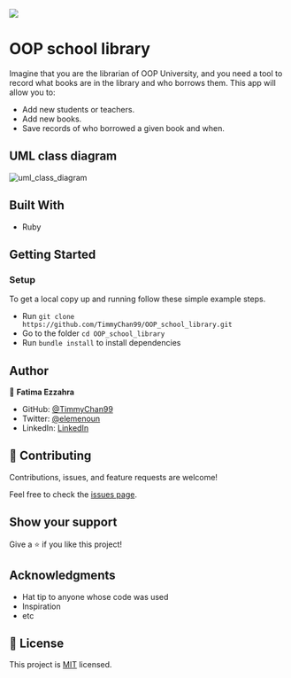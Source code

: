 ![](https://img.shields.io/badge/Microverse-blueviolet)

# OOP school library

Imagine that you are the librarian of OOP University, and you need a tool to record what books are in the library and who borrows them. This app will allow you to:

- Add new students or teachers.
- Add new books.
- Save records of who borrowed a given book and when.

## UML class diagram

![uml_class_diagram](https://user-images.githubusercontent.com/92228303/162537353-70dcf7ff-5257-4c7f-93d3-0ba3163f40c7.png)

## Built With

- Ruby

## Getting Started

### Setup

To get a local copy up and running follow these simple example steps.

- Run `git clone https://github.com/TimmyChan99/OOP_school_library.git`
- Go to the folder `cd OOP_school_library`
- Run `bundle install` to install dependencies


## Author

👤 **Fatima Ezzahra**

- GitHub: [@TimmyChan99](https://github.com/TimmyChan99)
- Twitter: [@elemenoun](https://twitter.com/elemenoun)
- LinkedIn: [LinkedIn](https://www.linkedin.com/in/fatima-ezzahra-elemenoun-020841225/)

## 🤝 Contributing

Contributions, issues, and feature requests are welcome!

Feel free to check the [issues page](../../issues/).

## Show your support

Give a ⭐️ if you like this project!

## Acknowledgments

- Hat tip to anyone whose code was used
- Inspiration
- etc

## 📝 License

This project is [MIT](./MIT.md) licensed.
